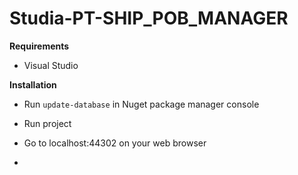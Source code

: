 # Studia-PT-SHIP_POB_MANAGER

**Requirements**
* Visual Studio
  
**Installation**
* Run `update-database` in Nuget package manager console 
* Run project
* Go to localhost:44302 on your web browser

* 
